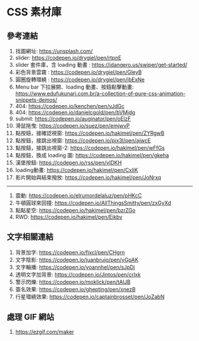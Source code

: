 # CSS 素材庫

## 參考連結

1. 找圖網址: https://unsplash.com/
2. slider: https://codepen.io/drygiel/pen/rtpnE
3. slider 套件庫，含 loading 動畫 : https://idangero.us/swiper/get-started/
4. 彩色背景雲霧 : https://codepen.io/drygiel/pen/GleyB
5. 圓圈旋轉環繞 : https://codepen.io/drygiel/pen/jbExNe
6. Menu bar 下拉展開、loading 動畫、按鈕點擊動畫: https://www.edufukunari.com.br/a-collection-of-pure-css-animation-snippets-demos/
7. 404: https://codepen.io/kenchen/pen/vJdGc
8. 404: https://codepen.io/danielcgold/pen/bVMjdg
9. submit: https://codepen.io/auginator/pen/oElzF
10. 滑鼠拖曳: https://codepen.io/suez/pen/emjwvP
11. 點按鈕，接確認視窗: https://codepen.io/hakimel/pen/ZYRgwB
12. 點按鈕，接跳出視窗: https://codepen.io/pix3l/pen/ajwcE
13. 點按鈕，接跳出視窗-2: https://codepen.io/hakimel/pen/wFfGs
14. 點按鈕，換成 loading 圖: https://codepen.io/hakimel/pen/gkeha
15. 漢堡按鈕: https://codepen.io/rss/pen/vIDKH
16. loading動畫: https://codepen.io/hakimel/pen/CxliK
17. 影片開始與結束撥放: https://codepen.io/hakimel/pen/JoNrxq

----

1. 震動: https://codepen.io/elrumordelaluz/pen/pHKcC
2. 牛頓圓球來回撞: https://codepen.io/AllThingsSmitty/pen/zxGyXd
3. 點點星空: https://codepen.io/hakimel/pen/bzrZGo
4. RWD: https://codepen.io/hakimel/pen/Eikbv


## 文字相關連結

1. 背景加字: https://codepen.io/fixcl/pen/CHgrn
2. 文字陰影: https://codepen.io/juanbrujo/pen/yGpAK
3. 文字輪播: https://codepen.io/yoannhel/pen/sJpDj
4. 透明文字加背景: https://codepen.io/Jintos/pen/crlxk
5. 警示閃爍: https://codepen.io/moklick/pen/tAlJB
6. 簽名效果: https://codepen.io/ghepting/pen/xnezB
7. 行星環繞效果: https://codepen.io/captainbrosset/pen/JoZabN

## 處理 GIF 網站

1. https://ezgif.com/maker
